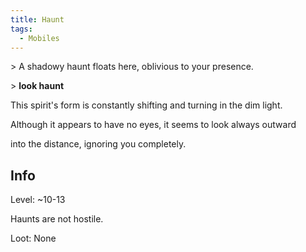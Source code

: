 ```yaml
---
title: Haunt
tags:
  - Mobiles
---
```

\> A shadowy haunt floats here, oblivious to your presence.

\> **look haunt**

This spirit's form is constantly shifting and turning in the dim light.

Although it appears to have no eyes, it seems to look always outward

into the distance, ignoring you completely.

## Info

Level: ~10-13

Haunts are not hostile.

Loot: None
